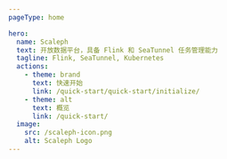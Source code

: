 ```yaml
---
pageType: home

hero:
  name: Scaleph
  text: 开放数据平台，具备 Flink 和 SeaTunnel 任务管理能力
  tagline: Flink, SeaTunnel, Kubernetes
  actions:
    - theme: brand
      text: 快速开始
      link: /quick-start/quick-start/initialize/
    - theme: alt
      text: 概览
      link: /quick-start/
  image:
    src: /scaleph-icon.png
    alt: Scaleph Logo
---
```

